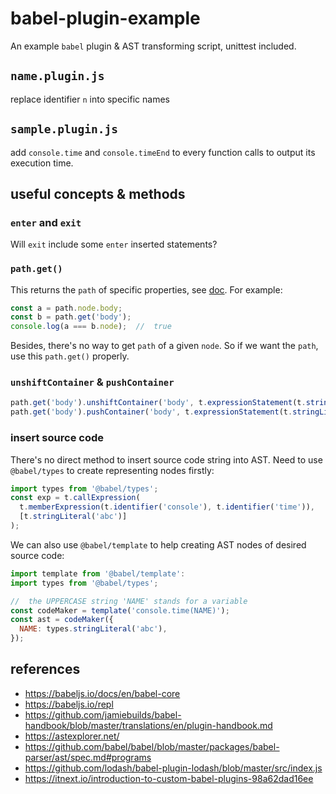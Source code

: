 # babel-plugin-example

An example `babel` plugin & AST transforming script, unittest included.

## `name.plugin.js`

replace identifier `n` into specific names

## `sample.plugin.js`

add `console.time` and `console.timeEnd` to every function calls to output its execution time.

## useful concepts & methods

### `enter` and `exit`

Will `exit` include some `enter` inserted statements?

### `path.get()`

This returns the `path` of specific properties, see [doc](https://github.com/jamiebuilds/babel-handbook/blob/master/translations/en/plugin-handbook.md#get-the-path-of-sub-node). For example:

```js
const a = path.node.body;
const b = path.get('body');
console.log(a === b.node);  //  true
```

Besides, there's no way to get `path` of a given `node`. So if we want the `path`, use this `path.get()` properly.

### `unshiftContainer` & `pushContainer`

```js
path.get('body').unshiftContainer('body', t.expressionStatement(t.stringLiteral('before')));
path.get('body').pushContainer('body', t.expressionStatement(t.stringLiteral('after')));
```

### insert source code

There's no direct method to insert source code string into AST. Need to use `@babel/types` to create representing nodes firstly:

```js
import types from '@babel/types';
const exp = t.callExpression(
  t.memberExpression(t.identifier('console'), t.identifier('time')),
  [t.stringLiteral('abc')]
);
```

We can also use `@babel/template` to help creating AST nodes of desired source code:

```js
import template from '@babel/template':
import types from '@babel/types';

//  the UPPERCASE string 'NAME' stands for a variable
const codeMaker = template('console.time(NAME)');
const ast = codeMaker({
  NAME: types.stringLiteral('abc'),
});
```

## references

- <https://babeljs.io/docs/en/babel-core>
- <https://babeljs.io/repl>
- <https://github.com/jamiebuilds/babel-handbook/blob/master/translations/en/plugin-handbook.md>
- <https://astexplorer.net/>
- <https://github.com/babel/babel/blob/master/packages/babel-parser/ast/spec.md#programs>
- <https://github.com/lodash/babel-plugin-lodash/blob/master/src/index.js>
- <https://itnext.io/introduction-to-custom-babel-plugins-98a62dad16ee>

